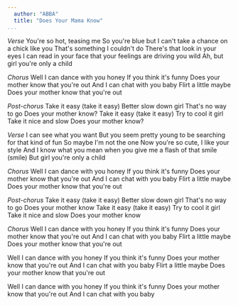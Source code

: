 ```yaml
---
  author: "ABBA"
  title: "Does Your Mama Know"
...
```


*Verse*
You're so hot, teasing me
So you're blue
but I can't take a chance on a chick like you
That's something I couldn't do
There's that look in your eyes
I can read in your face
that your feelings are driving you wild
Ah, but girl you're only a child

*Chorus*
Well I can dance with you honey
If you think it's funny
Does your mother know that you're out
And I can chat with you baby
Flirt a little maybe
Does your mother know that you're out

*Post-chorus*
Take it easy (take it easy)
Better slow down girl
That's no way to go
Does your mother know?
Take it easy (take it easy)
Try to cool it girl
Take it nice and slow
Does your mother know?

*Verse*
I can see what you want
But you seem pretty young
to be searching for that kind of fun
So maybe I'm not the one
Now you're so cute, I like your style
And I know what you mean
when you give me a flash of that smile (smile)
But girl you're only a child

*Chorus*
Well I can dance with you honey
If you think it's funny
Does your mother know that you're out
And I can chat with you baby
Flirt a little maybe
Does your mother know that you're out

*Post-chorus*
Take it easy (take it easy)
Better slow down girl
That's no way to go
Does your mother know
Take it easy (take it easy)
Try to cool it girl
Take it nice and slow
Does your mother know

*Chorus*
Well I can dance with you honey
If you think it's funny
Does your mother know that you're out
And I can chat with you baby
Flirt a little maybe
Does your mother know that you're out

Well I can dance with you honey
If you think it's funny
Does your mother know that you're out
And I can chat with you baby
Flirt a little maybe
Does your mother know that you're out

Well I can dance with you honey
If you think it's funny
Does your mother know that you're out
And I can chat with you baby
